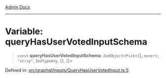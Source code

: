 [Admin Docs](/)

***

# Variable: queryHasUserVotedInputSchema

> `const` **queryHasUserVotedInputSchema**: `ZodObject`\<`Pick`\<\{\}, `never`\>, `"strip"`, `ZodTypeAny`, \{\}, \{\}\>

Defined in: [src/graphql/inputs/QueryHasUserVotedInput.ts:5](https://github.com/NishantSinghhhhh/talawa-api/blob/f689e29732f10b6ae99c0bb4da8790277c8377f0/src/graphql/inputs/QueryHasUserVotedInput.ts#L5)
